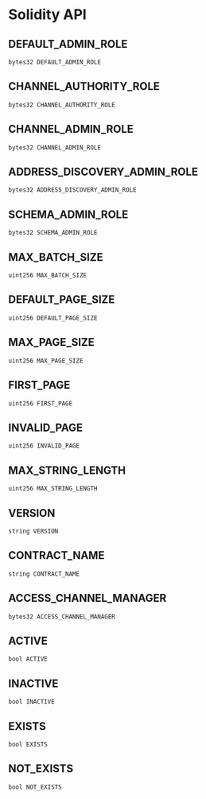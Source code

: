 # Solidity API

## DEFAULT_ADMIN_ROLE

```solidity
bytes32 DEFAULT_ADMIN_ROLE
```

## CHANNEL_AUTHORITY_ROLE

```solidity
bytes32 CHANNEL_AUTHORITY_ROLE
```

## CHANNEL_ADMIN_ROLE

```solidity
bytes32 CHANNEL_ADMIN_ROLE
```

## ADDRESS_DISCOVERY_ADMIN_ROLE

```solidity
bytes32 ADDRESS_DISCOVERY_ADMIN_ROLE
```

## SCHEMA_ADMIN_ROLE

```solidity
bytes32 SCHEMA_ADMIN_ROLE
```

## MAX_BATCH_SIZE

```solidity
uint256 MAX_BATCH_SIZE
```

## DEFAULT_PAGE_SIZE

```solidity
uint256 DEFAULT_PAGE_SIZE
```

## MAX_PAGE_SIZE

```solidity
uint256 MAX_PAGE_SIZE
```

## FIRST_PAGE

```solidity
uint256 FIRST_PAGE
```

## INVALID_PAGE

```solidity
uint256 INVALID_PAGE
```

## MAX_STRING_LENGTH

```solidity
uint256 MAX_STRING_LENGTH
```

## VERSION

```solidity
string VERSION
```

## CONTRACT_NAME

```solidity
string CONTRACT_NAME
```

## ACCESS_CHANNEL_MANAGER

```solidity
bytes32 ACCESS_CHANNEL_MANAGER
```

## ACTIVE

```solidity
bool ACTIVE
```

## INACTIVE

```solidity
bool INACTIVE
```

## EXISTS

```solidity
bool EXISTS
```

## NOT_EXISTS

```solidity
bool NOT_EXISTS
```

